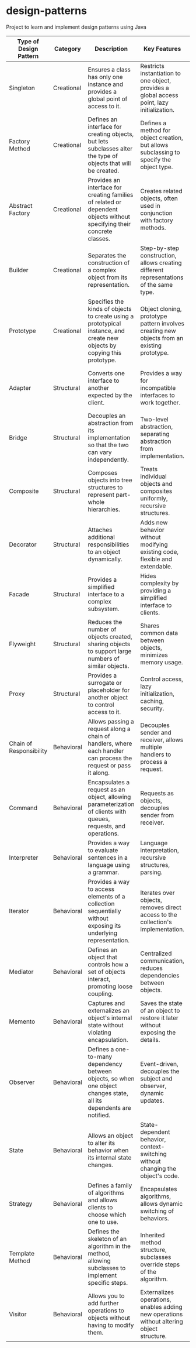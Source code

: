 # design-patterns
Project to learn and implement design patterns using Java


| Type of Design Pattern | Category   | Description | Key Features | Use Cases |
|------------------------|------------|-------------|--------------|-----------|
| Singleton              | Creational | Ensures a class has only one instance and provides a global point of access to it. | Restricts instantiation to one object, provides a global access point, lazy initialization. | Logging, configuration settings, connection pools. |
| Factory Method         | Creational | Defines an interface for creating objects, but lets subclasses alter the type of objects that will be created. | Defines a method for object creation, but allows subclassing to specify the object type. | GUI frameworks, document generation, shape creation. |
| Abstract Factory       | Creational | Provides an interface for creating families of related or dependent objects without specifying their concrete classes. | Creates related objects, often used in conjunction with factory methods. | Cross-platform applications, UI theme frameworks. |
| Builder                | Creational | Separates the construction of a complex object from its representation. | Step-by-step construction, allows creating different representations of the same type. | Complex object creation (e.g., building a car or a meal). |
| Prototype              | Creational | Specifies the kinds of objects to create using a prototypical instance, and create new objects by copying this prototype. | Object cloning, prototype pattern involves creating new objects from an existing prototype. | Object cloning, configuration objects, network protocols. |
| Adapter                | Structural | Converts one interface to another expected by the client. | Provides a way for incompatible interfaces to work together. | Integrating legacy systems, database connection libraries. |
| Bridge                 | Structural | Decouples an abstraction from its implementation so that the two can vary independently. | Two-level abstraction, separating abstraction from implementation. | UI toolkits, device control systems, multi-platform applications. |
| Composite              | Structural | Composes objects into tree structures to represent part-whole hierarchies. | Treats individual objects and composites uniformly, recursive structures. | File systems, organization structures, graphical elements. |
| Decorator              | Structural | Attaches additional responsibilities to an object dynamically. | Adds new behavior without modifying existing code, flexible and extendable. | GUI components, streaming data, logging. |
| Facade                 | Structural | Provides a simplified interface to a complex subsystem. | Hides complexity by providing a simplified interface to clients. | Library integration, complex systems with many components. |
| Flyweight              | Structural | Reduces the number of objects created, sharing objects to support large numbers of similar objects. | Shares common data between objects, minimizes memory usage. | Text formatting, large-scale applications with repeating objects. |
| Proxy                  | Structural | Provides a surrogate or placeholder for another object to control access to it. | Control access, lazy initialization, caching, security. | Security proxies, virtual proxies, remote objects. |
| Chain of Responsibility | Behavioral | Allows passing a request along a chain of handlers, where each handler can process the request or pass it along. | Decouples sender and receiver, allows multiple handlers to process a request. | Event handling systems, middleware, request processing pipelines. |
| Command                | Behavioral | Encapsulates a request as an object, allowing parameterization of clients with queues, requests, and operations. | Requests as objects, decouples sender from receiver. | Undo/redo functionality, task scheduling, GUI controls. |
| Interpreter            | Behavioral | Provides a way to evaluate sentences in a language using a grammar. | Language interpretation, recursive structures, parsing. | Language processing, scripting engines, compilers. |
| Iterator               | Behavioral | Provides a way to access elements of a collection sequentially without exposing its underlying representation. | Iterates over objects, removes direct access to the collection's implementation. | Traversing collections, iterating over databases or lists. |
| Mediator               | Behavioral | Defines an object that controls how a set of objects interact, promoting loose coupling. | Centralized communication, reduces dependencies between objects. | Event-driven architectures, chat applications, GUI components. |
| Memento                | Behavioral | Captures and externalizes an object's internal state without violating encapsulation. | Saves the state of an object to restore it later without exposing the details. | Undo/redo functionality, version control, saving game states. |
| Observer               | Behavioral | Defines a one-to-many dependency between objects, so when one object changes state, all its dependents are notified. | Event-driven, decouples the subject and observer, dynamic updates. | Event handling systems, GUI frameworks, notification systems. |
| State                  | Behavioral | Allows an object to alter its behavior when its internal state changes. | State-dependent behavior, context-switching without changing the object's code. | Workflow systems, game development, state machines. |
| Strategy               | Behavioral | Defines a family of algorithms and allows clients to choose which one to use. | Encapsulates algorithms, allows dynamic switching of behaviors. | Sorting algorithms, payment processing, routing algorithms. |
| Template Method        | Behavioral | Defines the skeleton of an algorithm in the method, allowing subclasses to implement specific steps. | Inherited method structure, subclasses override steps of the algorithm. | Game development, data processing pipelines, workflow management. |
| Visitor                | Behavioral | Allows you to add further operations to objects without having to modify them. | Externalizes operations, enables adding new operations without altering object structure. | Compilers, object structure processing, tax calculation systems. |

